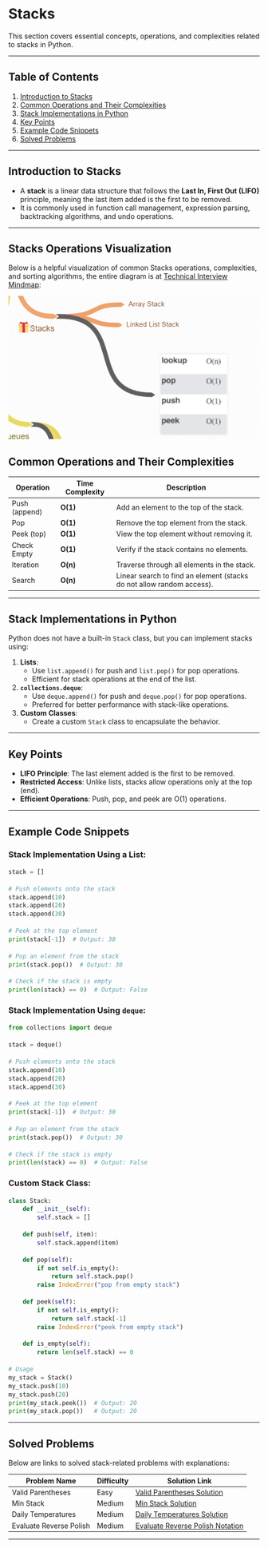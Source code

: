 # Stacks

This section covers essential concepts, operations, and complexities related to stacks in Python.

---

## **Table of Contents**
1. [Introduction to Stacks](#introduction-to-stacks)
2. [Common Operations and Their Complexities](#common-operations-and-their-complexities)
3. [Stack Implementations in Python](#stack-implementations-in-python)
4. [Key Points](#key-points)
5. [Example Code Snippets](#example-code-snippets)
6. [Solved Problems](#solved-problems)

---

## **Introduction to Stacks**
- A **stack** is a linear data structure that follows the **Last In, First Out (LIFO)** principle, meaning the last item added is the first to be removed.
- It is commonly used in function call management, expression parsing, backtracking algorithms, and undo operations.

---

## Stacks Operations Visualization

Below is a helpful visualization of common Stacks operations, complexities, and sorting algorithms, the entire diagram is at [Technical Interview Mindmap](https://coggle.it/diagram/W5E5tqYlrXvFJPsq/t/master-the-interview-click-here-for-course-link):

<img src="images/Stacks_1.png" alt="Stacks Operations Visualization" width="600">

## **Common Operations and Their Complexities**

| Operation         | Time Complexity | Description                                                                 |
|-------------------|-----------------|-----------------------------------------------------------------------------|
| Push (append)     | **O(1)**        | Add an element to the top of the stack.                                     |
| Pop               | **O(1)**        | Remove the top element from the stack.                                      |
| Peek (top)        | **O(1)**        | View the top element without removing it.                                   |
| Check Empty       | **O(1)**        | Verify if the stack contains no elements.                                   |
| Iteration         | **O(n)**        | Traverse through all elements in the stack.                                 |
| Search            | **O(n)**        | Linear search to find an element (stacks do not allow random access).       |

---

## **Stack Implementations in Python**
Python does not have a built-in `Stack` class, but you can implement stacks using:
1. **Lists**:
   - Use `list.append()` for push and `list.pop()` for pop operations.
   - Efficient for stack operations at the end of the list.
2. **`collections.deque`**:
   - Use `deque.append()` for push and `deque.pop()` for pop operations.
   - Preferred for better performance with stack-like operations.
3. **Custom Classes**:
   - Create a custom `Stack` class to encapsulate the behavior.

---

## **Key Points**
- **LIFO Principle**: The last element added is the first to be removed.
- **Restricted Access**: Unlike lists, stacks allow operations only at the top (end).
- **Efficient Operations**: Push, pop, and peek are O(1) operations.

---

## **Example Code Snippets**

### Stack Implementation Using a List:
```python
stack = []

# Push elements onto the stack
stack.append(10)
stack.append(20)
stack.append(30)

# Peek at the top element
print(stack[-1])  # Output: 30

# Pop an element from the stack
print(stack.pop())  # Output: 30

# Check if the stack is empty
print(len(stack) == 0)  # Output: False
```

### Stack Implementation Using `deque`:
```python
from collections import deque

stack = deque()

# Push elements onto the stack
stack.append(10)
stack.append(20)
stack.append(30)

# Peek at the top element
print(stack[-1])  # Output: 30

# Pop an element from the stack
print(stack.pop())  # Output: 30

# Check if the stack is empty
print(len(stack) == 0)  # Output: False
```

### Custom Stack Class:
```python
class Stack:
    def __init__(self):
        self.stack = []

    def push(self, item):
        self.stack.append(item)

    def pop(self):
        if not self.is_empty():
            return self.stack.pop()
        raise IndexError("pop from empty stack")

    def peek(self):
        if not self.is_empty():
            return self.stack[-1]
        raise IndexError("peek from empty stack")

    def is_empty(self):
        return len(self.stack) == 0

# Usage
my_stack = Stack()
my_stack.push(10)
my_stack.push(20)
print(my_stack.peek())  # Output: 20
print(my_stack.pop())   # Output: 20
```

---

## **Solved Problems**

Below are links to solved stack-related problems with explanations:

| Problem Name              | Difficulty | Solution Link                                   |
|---------------------------|------------|-----------------------------------------------|
| Valid Parentheses         | Easy       | [Valid Parentheses Solution](problems/valid_parentheses.py) |
| Min Stack                 | Medium     | [Min Stack Solution](problems/min_stack.py)   |
| Daily Temperatures        | Medium     | [Daily Temperatures Solution](problems/daily_temperatures.py) |
| Evaluate Reverse Polish   | Medium     | [Evaluate Reverse Polish Notation](problems/reverse_polish.py) |

---